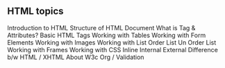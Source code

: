 ## HTML topics

Introduction to HTML
Structure of HTML Document
What is Tag & Attributes?
Basic HTML Tags
Working with Tables
Working with Form Elements
Working with Images
Working with List
Order List
Un Order List
Working with Frames
Working with CSS
Inline
Internal
External
Difference b/w HTML / XHTML
About W3c Org / Validation
